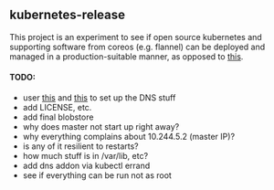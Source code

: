 ## kubernetes-release

This project is an experiment to see if open source kubernetes and supporting software from coreos (e.g. flannel) can be deployed and managed in a production-suitable manner, as opposed to [this](https://github.com/kubernetes/kubernetes/tree/master/cluster).

#### TODO:

- user [this](https://coreos.com/kubernetes/docs/latest/configure-kubectl.html) and [this](https://coreos.com/kubernetes/docs/latest/deploy-addons.html) to set up the DNS stuff
- add LICENSE, etc.
- add final blobstore
- why does master not start up right away?
- why everything complains about 10.244.5.2 (master IP)?
- is any of it resilient to restarts?
- how much stuff is in /var/lib, etc?
- add dns addon via kubectl errand
- see if everything can be run not as root
